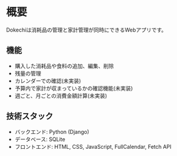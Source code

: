 # 概要
Dokechiは消耗品の管理と家計管理が同時にできるWebアプリです。

## 機能

- 購入した消耗品や食料の追加、編集、削除
- 残量の管理
- カレンダーでの確認(未実装)
- 予算内で家計が収まっているかの確認機能(未実装)
- 週ごと、月ごとの消費金額計算(未実装)

## 技術スタック

- バックエンド: Python (Django)
- データベース: SQLite
- フロントエンド: HTML, CSS, JavaScript, FullCalendar, Fetch API
